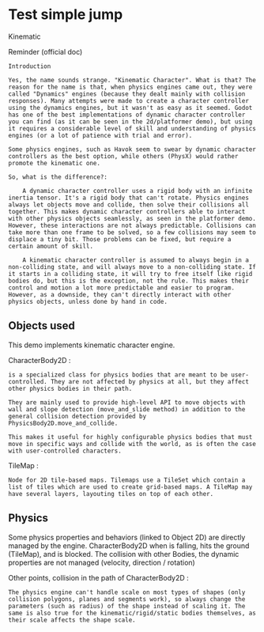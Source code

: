 # Test simple jump

Kinematic

Reminder (official doc)

    Introduction

    Yes, the name sounds strange. "Kinematic Character". What is that? The reason for the name is that, when physics engines came out, they were called "Dynamics" engines (because they dealt mainly with collision responses). Many attempts were made to create a character controller using the dynamics engines, but it wasn't as easy as it seemed. Godot has one of the best implementations of dynamic character controller you can find (as it can be seen in the 2d/platformer demo), but using it requires a considerable level of skill and understanding of physics engines (or a lot of patience with trial and error).

    Some physics engines, such as Havok seem to swear by dynamic character controllers as the best option, while others (PhysX) would rather promote the kinematic one.

    So, what is the difference?:

        A dynamic character controller uses a rigid body with an infinite inertia tensor. It's a rigid body that can't rotate. Physics engines always let objects move and collide, then solve their collisions all together. This makes dynamic character controllers able to interact with other physics objects seamlessly, as seen in the platformer demo. However, these interactions are not always predictable. Collisions can take more than one frame to be solved, so a few collisions may seem to displace a tiny bit. Those problems can be fixed, but require a certain amount of skill.

        A kinematic character controller is assumed to always begin in a non-colliding state, and will always move to a non-colliding state. If it starts in a colliding state, it will try to free itself like rigid bodies do, but this is the exception, not the rule. This makes their control and motion a lot more predictable and easier to program. However, as a downside, they can't directly interact with other physics objects, unless done by hand in code.


## Objects used

This demo implements kinematic character engine.

CharacterBody2D :

    is a specialized class for physics bodies that are meant to be user-controlled. They are not affected by physics at all, but they affect other physics bodies in their path.

    They are mainly used to provide high-level API to move objects with wall and slope detection (move_and_slide method) in addition to the general collision detection provided by PhysicsBody2D.move_and_collide. 
    
    This makes it useful for highly configurable physics bodies that must move in specific ways and collide with the world, as is often the case with user-controlled characters.

TileMap :

    Node for 2D tile-based maps. Tilemaps use a TileSet which contain a list of tiles which are used to create grid-based maps. A TileMap may have several layers, layouting tiles on top of each other.

## Physics

Some physics properties and behaviors (linked to Object 2D) are directly managed by the engine. CharacterBody2D when is falling, hits the ground (TileMap), and is blocked. The collision with other Bodies, the dynamic properties are not managed (velocity, direction / rotation)

Other points, collision in the path of CharacterBody2D :

    The physics engine can't handle scale on most types of shapes (only collision polygons, planes and segments work), so always change the parameters (such as radius) of the shape instead of scaling it. The same is also true for the kinematic/rigid/static bodies themselves, as their scale affects the shape scale.
